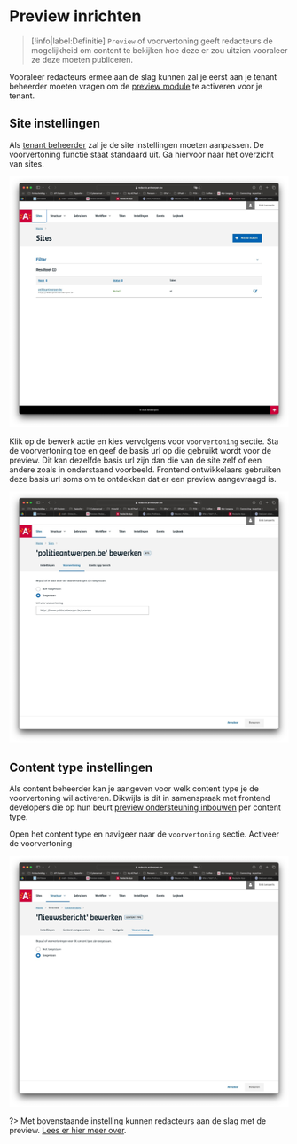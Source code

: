 # Preview inrichten

> [!info|label:Definitie]
> `Preview` of voorvertoning geeft redacteurs de mogelijkheid om content te bekijken hoe deze er zou uitzien vooraleer ze deze moeten publiceren.

Vooraleer redacteurs ermee aan de slag kunnen zal je eerst aan je tenant beheerder moeten vragen om de [preview module](/modules/content/modules/module-preview) te activeren voor je tenant.

## Site instellingen

Als [tenant beheerder](/redactie/content/toegang-tenant-beheerder) zal je de site instellingen moeten aanpassen. De voorvertoning functie staat standaard uit.
Ga hiervoor naar het overzicht van sites.

![Overzicht sites](../assets/overzicht-sites.jpg "Het overzicht van de sites van een tenant.")

Klik op de bewerk actie en kies vervolgens voor `voorvertoning` sectie.
Sta de voorvertoning toe en geef de basis url op die gebruikt wordt voor de preview. Dit kan dezelfde basis url zijn dan die van de site zelf of een andere zoals in onderstaand voorbeeld.
Frontend ontwikkelaars gebruiken deze basis url soms om te ontdekken dat er een preview aangevraagd is.

![Site config Preview](../assets/site-instellingen-preview.jpg "De voorvertoning instelling per site.")

## Content type instellingen

Als content beheerder kan je aangeven voor welk content type je de voorvertoning wil activeren.
Dikwijls is dit in samenspraak met frontend developers die op hun beurt [preview ondersteuning inbouwen](/frontend/content/frontend-previews) per content type.

Open het content type en navigeer naar de `voorvertoning` sectie. Activeer de voorvertoning

![CT config Preview](../assets/content-type-instellingen-preview.jpg "De voorvertoning instelling per content type.")

?> Met bovenstaande instelling kunnen redacteurs aan de slag met de preview. [Lees er hier meer over](/redactie/content/content-beheren-preview).

